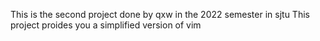 This is the second project done by qxw in the 2022 semester in sjtu
This project proides you a simplified version of vim